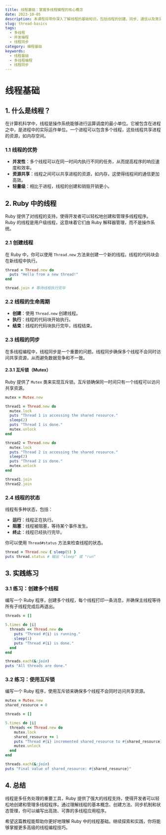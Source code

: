 ```yaml
---
title: 线程基础：掌握多线程编程的核心概念
date: 2023-10-05
description: 本课程将带你深入了解线程的基础知识，包括线程的创建、同步、通信以及常见问题和解决方案，帮助你掌握多线程编程的核心概念。
slug: thread-basics
tags:
  - 多线程
  - 并发编程
  - 线程同步
category: 编程基础
keywords:
  - 线程基础
  - 多线程编程
  - 线程同步
---
```


# 线程基础

## 1. 什么是线程？

在计算机科学中，线程是操作系统能够进行运算调度的最小单位。它被包含在进程之中，是进程中的实际运作单位。一个进程可以包含多个线程，这些线程共享进程的资源，如内存空间。

### 1.1 线程的优势

- **并发性**：多个线程可以在同一时间内执行不同的任务，从而提高程序的响应速度和效率。
- **资源共享**：线程之间可以共享进程的资源，如内存，这使得线程间的通信更加高效。
- **轻量级**：相比于进程，线程的创建和销毁开销更小。

## 2. Ruby 中的线程

Ruby 提供了对线程的支持，使得开发者可以轻松地创建和管理多线程程序。Ruby 的线程是用户级线程，这意味着它们由 Ruby 解释器管理，而不是操作系统。

### 2.1 创建线程

在 Ruby 中，你可以使用 `Thread.new` 方法来创建一个新的线程。线程的代码块会在新线程中执行。

```ruby
thread = Thread.new do
  puts "Hello from a new thread!"
end

thread.join # 等待线程执行完毕
```

### 2.2 线程的生命周期

- **创建**：使用 `Thread.new` 创建线程。
- **执行**：线程的代码块开始执行。
- **结束**：线程的代码块执行完毕，线程结束。

### 2.3 线程的同步

在多线程编程中，线程同步是一个重要的问题。线程同步确保多个线程不会同时访问共享资源，从而避免数据竞争和不一致。

#### 2.3.1 互斥锁（Mutex）

Ruby 提供了 `Mutex` 类来实现互斥锁。互斥锁确保同一时间只有一个线程可以访问共享资源。

```ruby
mutex = Mutex.new

thread1 = Thread.new do
  mutex.lock
  puts "Thread 1 is accessing the shared resource."
  sleep(2)
  puts "Thread 1 is done."
  mutex.unlock
end

thread2 = Thread.new do
  mutex.lock
  puts "Thread 2 is accessing the shared resource."
  sleep(2)
  puts "Thread 2 is done."
  mutex.unlock
end

thread1.join
thread2.join
```

### 2.4 线程的状态

线程有多种状态，包括：

- **运行**：线程正在执行。
- **阻塞**：线程被阻塞，等待某个事件发生。
- **终止**：线程已经执行完毕。

你可以使用 `Thread#status` 方法来检查线程的状态。

```ruby
thread = Thread.new { sleep(5) }
puts thread.status # 输出 "sleep" 或 "run"
```

## 3. 实践练习

### 3.1 练习：创建多个线程

编写一个 Ruby 程序，创建多个线程，每个线程打印一条消息，并确保主线程等待所有子线程完成后再退出。

```ruby
threads = []

5.times do |i|
  threads << Thread.new do
    puts "Thread #{i} is running."
    sleep(1)
    puts "Thread #{i} is done."
  end
end

threads.each(&:join)
puts "All threads are done."
```

### 3.2 练习：使用互斥锁

编写一个 Ruby 程序，使用互斥锁来确保多个线程不会同时访问共享资源。

```ruby
mutex = Mutex.new
shared_resource = 0

threads = []

5.times do |i|
  threads << Thread.new do
    mutex.lock
    shared_resource += 1
    puts "Thread #{i} incremented shared_resource to #{shared_resource}."
    mutex.unlock
  end
end

threads.each(&:join)
puts "Final value of shared_resource: #{shared_resource}"
```

## 4. 总结

线程是多任务处理的重要工具，Ruby 提供了强大的线程支持，使得开发者可以轻松地创建和管理多线程程序。通过理解线程的基本概念、创建方法、同步机制和状态管理，你可以编写出高效、可靠的多线程应用程序。

希望这篇教程能帮助你更好地理解 Ruby 中的线程基础。继续探索和实践，你将能够掌握更多高级的线程编程技巧。